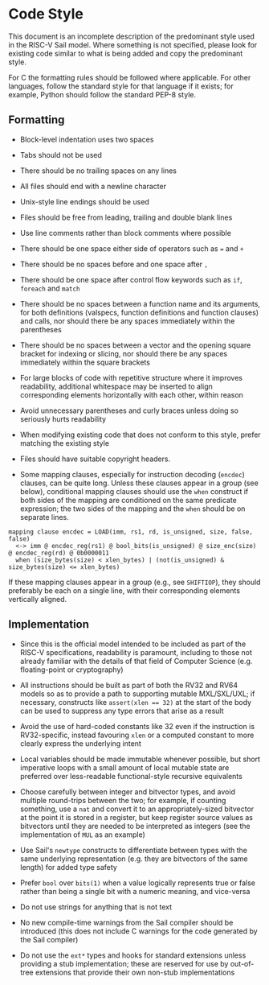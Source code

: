 # Code Style

This document is an incomplete description of the predominant style used in the
RISC-V Sail model.
Where something is not specified, please look for existing code similar to what
is being added and copy the predominant style.

For C the formatting rules should be followed where applicable.
For other languages, follow the standard style for that language if it exists;
for example, Python should follow the standard PEP-8 style.

## Formatting

- Block-level indentation uses two spaces

- Tabs should not be used

- There should be no trailing spaces on any lines

- All files should end with a newline character

- Unix-style line endings should be used

- Files should be free from leading, trailing and double blank lines

- Use line comments rather than block comments where possible

- There should be one space either side of operators such as `=` and `+`

- There should be no spaces before and one space after `,`

- There should be one space after control flow keywords such as `if`, `foreach`
  and `match`

- There should be no spaces between a function name and its arguments, for both
  definitions (valspecs, function definitions and function clauses) and calls,
  nor should there be any spaces immediately within the parentheses

- There should be no spaces between a vector and the opening square bracket for
  indexing or slicing, nor should there be any spaces immediately within the
  square brackets

- For large blocks of code with repetitive structure where it improves
  readability, additional whitespace may be inserted to align corresponding
  elements horizontally with each other, within reason

- Avoid unnecessary parentheses and curly braces unless doing so seriously
  hurts readability

- When modifying existing code that does not conform to this style, prefer
  matching the existing style

- Files should have suitable copyright headers.

- Some mapping clauses, especially for instruction decoding (`encdec`)
  clauses, can be quite long. Unless these clauses appear in a group
  (see below), conditional mapping clauses should use the `when`
  construct if both sides of the mapping are conditioned on the same
  predicate expression; the two sides of the mapping and the `when`
  should be on separate lines.

```
mapping clause encdec = LOAD(imm, rs1, rd, is_unsigned, size, false, false)
  <-> imm @ encdec_reg(rs1) @ bool_bits(is_unsigned) @ size_enc(size) @ encdec_reg(rd) @ 0b0000011
  when (size_bytes(size) < xlen_bytes) | (not(is_unsigned) & size_bytes(size) <= xlen_bytes)
```

If these mapping clauses appear in a group (e.g., see `SHIFTIOP`),
they should preferably be each on a single line, with their
corresponding elements vertically aligned.

## Implementation

- Since this is the official model intended to be included as part of the
  RISC-V specifications, readability is paramount, including to those not
  already familiar with the details of that field of Computer Science (e.g.
  floating-point or cryptography)

- All instructions should be built as part of both the RV32 and RV64 models so
  as to provide a path to supporting mutable MXL/SXL/UXL; if necessary,
  constructs like `assert(xlen == 32)` at the start of the body can be
  used to suppress any type errors that arise as a result

- Avoid the use of hard-coded constants like 32 even if the instruction is
  RV32-specific, instead favouring `xlen` or a computed constant to
  more clearly express the underlying intent

- Local variables should be made immutable whenever possible, but short
  imperative loops with a small amount of local mutable state are preferred
  over less-readable functional-style recursive equivalents

- Choose carefully between integer and bitvector types, and avoid multiple
  round-trips between the two; for example, if counting something, use a `nat`
  and convert it to an appropriately-sized bitvector at the point it is stored
  in a register, but keep register source values as bitvectors until they are
  needed to be interpreted as integers (see the implementation of `MUL` as an
  example)

- Use Sail's `newtype` constructs to differentiate between types with
  the same underlying representation (e.g. they are bitvectors of the
  same length) for added type safety

- Prefer `bool` over `bits(1)` when a value logically represents true or false
  rather than being a single bit with a numeric meaning, and vice-versa

- Do not use strings for anything that is not text

- No new compile-time warnings from the Sail compiler should be introduced
  (this does not include C warnings for the code generated by the Sail
  compiler)

- Do not use the `ext*` types and hooks for standard extensions unless
  providing a stub implementation; these are reserved for use by out-of-tree
  extensions that provide their own non-stub implementations
